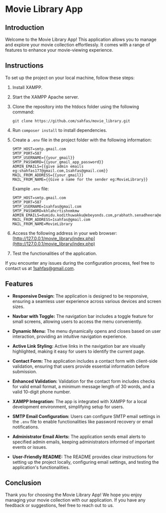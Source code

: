 # Movie Library App

## Introduction

Welcome to the Movie Library App! This application allows you to manage and explore your movie collection effortlessly. It comes with a range of features to enhance your movie-viewing experience.

## Instructions

To set up the project on your local machine, follow these steps:

1. Install XAMPP.
2. Start the XAMPP Apache server.
3. Clone the repository into the htdocs folder using the following command:
   ```
   git clone https://github.com/sahfas/movie_library.git
   ```
4. Run `composer install` to install dependencies.
5. Create a `.env` file in the project folder with the following information:

   ```env
   SMTP_HOST=smtp.gmail.com
   SMTP_PORT=587
   SMTP_USERNAME={{your_gmail}}
   SMTP_PASSWORD={{your_gmail_app_password}}
   ADMIN_EMAILS={{give admin emails eg:shahfas177@gmail.com,1sahfas@gmail.com}}
   MAIL_FROM_ADDRESS={{your_gmail}}
   MAIL_FROM_NAME={{Give a name for the sender eg:MovieLibrary}}
   ```

   Example `.env` file:

   ```env
   SMTP_HOST=smtp.gmail.com
   SMTP_PORT=587
   SMTP_USERNAME=1sahfas@gmail.com
   SMTP_PASSWORD=khlahcrtishnmkmw
   ADMIN_EMAILS=dumidu.kodithuwakku@ebeyonds.com,prabhath.senadheera@ebeyonds.com
   MAIL_FROM_ADDRESS=1sahfas@gmail.com
   MAIL_FROM_NAME=MovieLibrary
   ```

6. Access the following address in your web browser:
   [http://127.0.0.1/movie_library/index.php](http://127.0.0.1/movie_library/index.php)

7. Test the functionalities of the application.

If you encounter any issues during the configuration process, feel free to contact us at [1sahfas@gmail.com](mailto:1sahfas@gmail.com).

## Features

- **Responsive Design:**
  The application is designed to be responsive, ensuring a seamless user experience across various devices and screen sizes.

- **Navbar with Toggle:**
  The navigation bar includes a toggle feature for small screens, allowing users to access the menu conveniently.

- **Dynamic Menu:**
  The menu dynamically opens and closes based on user interaction, providing an intuitive navigation experience.

- **Active Link Styling:**
  Active links in the navigation bar are visually highlighted, making it easy for users to identify the current page.

- **Contact Form:**
  The application includes a contact form with client-side validation, ensuring that users provide essential information before submission.

- **Enhanced Validation:**
  Validation for the contact form includes checks for valid email format, a minimum message length of 30 words, and a valid 10-digit phone number.

- **XAMPP Integration:**
  The app is integrated with XAMPP for a local development environment, simplifying setup for users.

- **SMTP Email Configuration:**
  Users can configure SMTP email settings in the `.env` file to enable functionalities like password recovery or email notifications.

- **Administrator Email Alerts:**
  The application sends email alerts to specified admin emails, keeping administrators informed of important events or issues.

- **User-Friendly README:**
  The README provides clear instructions for setting up the project locally, configuring email settings, and testing the application's functionalities.

## Conclusion

Thank you for choosing the Movie Library App! We hope you enjoy managing your movie collection with our application. If you have any feedback or suggestions, feel free to reach out to us.
